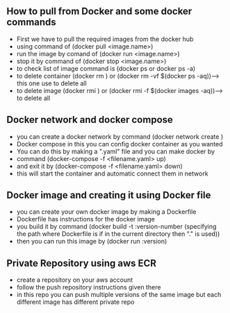 ## How to pull from Docker and some docker commands
- First we have to pull the required images from the docker hub 
- using command of (docker pull <image.name>)
- run the image by comand of (docker run <image.name>)
- stop it by command of (docker stop <image.name>)
- to check list of image command is (docker ps or docker ps -a)
- to delete container (docker rm <container-name>) or (docker rm -vf $(docker ps -aq))--> this one use to delete all
- to delete image (docker rmi <image-name>) or (docker rmi -f $(docker images -aq))--> to delete all 

## Docker network and docker compose
- you can create a docker network by command (docker network create <network-name>)
- Docker compose in this you can config docker container as you wanted
- You can do this by making a ".yaml" file and you can make docker by
- command (docker-compose -f <filename.yaml> up)
- and exit it by (docker-compose -f <filename.yaml> down)
- this will start the container and automatic connect them in network

## Docker image and creating it using Docker file 
- you can create your own docker image by making a Dockerfile 
- Dockerfile has instructions for the docker image
- you build it by command (docker build -t <image-name>:version-number (specifying the path where Dockerfile is if in the current directory then "." is used))
- then you can run this image by (docker run <image-name>:version)

## Private Repository using aws ECR
- create a repository on your aws account
- follow the push repository instructions given there
- in this repo you can push multiple versions of the same image but each different image has different private repo


